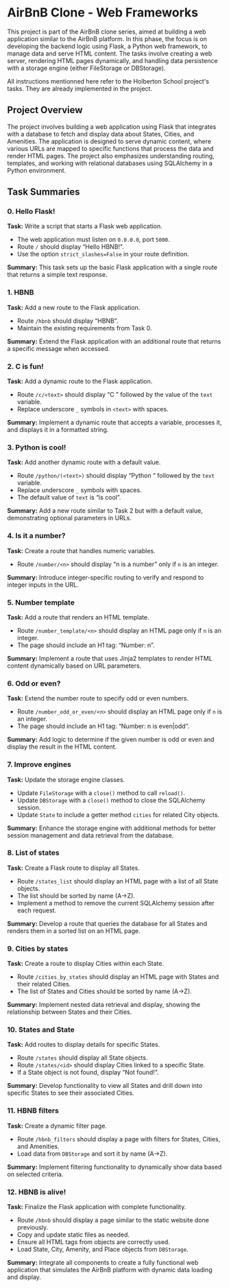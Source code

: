# AirBnB Clone - Web Frameworks

This project is part of the AirBnB clone series, aimed at building a web application similar to the AirBnB platform. In this phase, the focus is on developing the backend logic using Flask, a Python web framework, to manage data and serve HTML content. The tasks involve creating a web server, rendering HTML pages dynamically, and handling data persistence with a storage engine (either FileStorage or DBStorage).

All instructions mentionned here refer to the Holberton School project's tasks. They are already implemented in the project.
## Project Overview

The project involves building a web application using Flask that integrates with a database to fetch and display data about States, Cities, and Amenities. The application is designed to serve dynamic content, where various URLs are mapped to specific functions that process the data and render HTML pages. The project also emphasizes understanding routing, templates, and working with relational databases using SQLAlchemy in a Python environment.

## Task Summaries

### 0. Hello Flask!

**Task:** Write a script that starts a Flask web application.

- The web application must listen on `0.0.0.0`, port `5000`.
- Route `/` should display “Hello HBNB!”.
- Use the option `strict_slashes=False` in your route definition.

**Summary:** This task sets up the basic Flask application with a single route that returns a simple text response.

### 1. HBNB

**Task:** Add a new route to the Flask application.

- Route `/hbnb` should display “HBNB”.
- Maintain the existing requirements from Task 0.

**Summary:** Extend the Flask application with an additional route that returns a specific message when accessed.

### 2. C is fun!

**Task:** Add a dynamic route to the Flask application.

- Route `/c/<text>` should display “C ” followed by the value of the `text` variable.
- Replace underscore `_` symbols in `<text>` with spaces.

**Summary:** Implement a dynamic route that accepts a variable, processes it, and displays it in a formatted string.

### 3. Python is cool!

**Task:** Add another dynamic route with a default value.

- Route `/python/(<text>)` should display “Python ” followed by the `text` variable.
- Replace underscore `_` symbols with spaces.
- The default value of `text` is “is cool”.

**Summary:** Add a new route similar to Task 2 but with a default value, demonstrating optional parameters in URLs.

### 4. Is it a number?

**Task:** Create a route that handles numeric variables.

- Route `/number/<n>` should display “n is a number” only if `n` is an integer.

**Summary:** Introduce integer-specific routing to verify and respond to integer inputs in the URL.

### 5. Number template

**Task:** Add a route that renders an HTML template.

- Route `/number_template/<n>` should display an HTML page only if `n` is an integer.
- The page should include an H1 tag: “Number: n”.

**Summary:** Implement a route that uses Jinja2 templates to render HTML content dynamically based on URL parameters.

### 6. Odd or even?

**Task:** Extend the number route to specify odd or even numbers.

- Route `/number_odd_or_even/<n>` should display an HTML page only if `n` is an integer.
- The page should include an H1 tag: “Number: n is even|odd”.

**Summary:** Add logic to determine if the given number is odd or even and display the result in the HTML content.

### 7. Improve engines

**Task:** Update the storage engine classes.

- Update `FileStorage` with a `close()` method to call `reload()`.
- Update `DBStorage` with a `close()` method to close the SQLAlchemy session.
- Update `State` to include a getter method `cities` for related City objects.

**Summary:** Enhance the storage engine with additional methods for better session management and data retrieval from the database.

### 8. List of states

**Task:** Create a Flask route to display all States.

- Route `/states_list` should display an HTML page with a list of all State objects.
- The list should be sorted by name (A->Z).
- Implement a method to remove the current SQLAlchemy session after each request.

**Summary:** Develop a route that queries the database for all States and renders them in a sorted list on an HTML page.

### 9. Cities by states

**Task:** Create a route to display Cities within each State.

- Route `/cities_by_states` should display an HTML page with States and their related Cities.
- The list of States and Cities should be sorted by name (A->Z).

**Summary:** Implement nested data retrieval and display, showing the relationship between States and their Cities.

### 10. States and State

**Task:** Add routes to display details for specific States.

- Route `/states` should display all State objects.
- Route `/states/<id>` should display Cities linked to a specific State.
- If a State object is not found, display “Not found!”.

**Summary:** Develop functionality to view all States and drill down into specific States to see their associated Cities.

### 11. HBNB filters

**Task:** Create a dynamic filter page.

- Route `/hbnb_filters` should display a page with filters for States, Cities, and Amenities.
- Load data from `DBStorage` and sort it by name (A->Z).

**Summary:** Implement filtering functionality to dynamically show data based on selected criteria.

### 12. HBNB is alive!

**Task:** Finalize the Flask application with complete functionality.

- Route `/hbnb` should display a page similar to the static website done previously.
- Copy and update static files as needed.
- Ensure all HTML tags from objects are correctly used.
- Load State, City, Amenity, and Place objects from `DBStorage`.

**Summary:** Integrate all components to create a fully functional web application that simulates the AirBnB platform with dynamic data loading and display.


